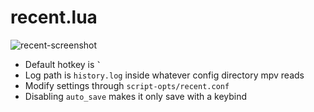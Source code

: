 # recent.lua
![recent-screenshot](https://raw.githubusercontent.com/nightedt/mpv-scripts/master/etc/recent.png)
* Default hotkey is **`` ` ``**
* Log path is `history.log` inside whatever config directory mpv reads
* Modify settings through `script-opts/recent.conf`
* Disabling `auto_save` makes it only save with a keybind